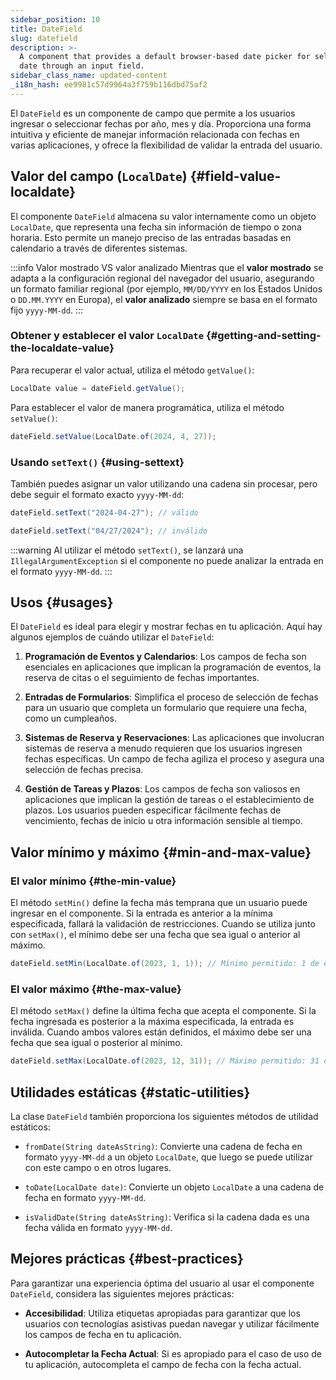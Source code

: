 ```yaml
---
sidebar_position: 10
title: DateField
slug: datefield
description: >-
  A component that provides a default browser-based date picker for selecting a
  date through an input field.
sidebar_class_name: updated-content
_i18n_hash: ee9981c57d9964a3f759b116dbd75af2
---
```

<DocChip chip='shadow' />
<DocChip chip='name' label="dwc-field" />
<DocChip chip='since' label='23.02' />
<JavadocLink type="foundation" location="com/webforj/component/field/DateField" top='true'/>

<ParentLink parent="Field" />

El `DateField` es un componente de campo que permite a los usuarios ingresar o seleccionar fechas por año, mes y día. Proporciona una forma intuitiva y eficiente de manejar información relacionada con fechas en varias aplicaciones, y ofrece la flexibilidad de validar la entrada del usuario.

<ComponentDemo 
path='/webforj/datefield?'
javaE='https://raw.githubusercontent.com/webforj/webforj-documentation/refs/heads/main/src/main/java/com/webforj/samples/views/fields/datefield/DateFieldView.java'
/>

## Valor del campo (`LocalDate`) {#field-value-localdate}

El componente `DateField` almacena su valor internamente como un objeto `LocalDate`, que representa una fecha sin información de tiempo o zona horaria. Esto permite un manejo preciso de las entradas basadas en calendario a través de diferentes sistemas.

:::info Valor mostrado VS valor analizado 
Mientras que el **valor mostrado** se adapta a la configuración regional del navegador del usuario, asegurando un formato familiar regional (por ejemplo, `MM/DD/YYYY` en los Estados Unidos o `DD.MM.YYYY` en Europa), el **valor analizado** siempre se basa en el formato fijo `yyyy-MM-dd`.
:::

### Obtener y establecer el valor `LocalDate` {#getting-and-setting-the-localdate-value}

Para recuperar el valor actual, utiliza el método `getValue()`:

```java
LocalDate value = dateField.getValue();
```

Para establecer el valor de manera programática, utiliza el método `setValue()`:

```java
dateField.setValue(LocalDate.of(2024, 4, 27));
```

### Usando `setText()` {#using-settext}

También puedes asignar un valor utilizando una cadena sin procesar, pero debe seguir el formato exacto `yyyy-MM-dd`:

```java
dateField.setText("2024-04-27"); // válido

dateField.setText("04/27/2024"); // inválido
```

:::warning
 Al utilizar el método `setText()`, se lanzará una `IllegalArgumentException` si el componente no puede analizar la entrada en el formato `yyyy-MM-dd`.
:::

## Usos {#usages}

El `DateField` es ideal para elegir y mostrar fechas en tu aplicación. Aquí hay algunos ejemplos de cuándo utilizar el `DateField`:

1. **Programación de Eventos y Calendarios**: Los campos de fecha son esenciales en aplicaciones que implican la programación de eventos, la reserva de citas o el seguimiento de fechas importantes.

2. **Entradas de Formularios**: Simplifica el proceso de selección de fechas para un usuario que completa un formulario que requiere una fecha, como un cumpleaños.

3. **Sistemas de Reserva y Reservaciones**: Las aplicaciones que involucran sistemas de reserva a menudo requieren que los usuarios ingresen fechas específicas. Un campo de fecha agiliza el proceso y asegura una selección de fechas precisa.

4. **Gestión de Tareas y Plazos**: Los campos de fecha son valiosos en aplicaciones que implican la gestión de tareas o el establecimiento de plazos. Los usuarios pueden especificar fácilmente fechas de vencimiento, fechas de inicio u otra información sensible al tiempo.

## Valor mínimo y máximo {#min-and-max-value}

### El valor mínimo {#the-min-value}
El método `setMin()` define la fecha más temprana que un usuario puede ingresar en el componente. Si la entrada es anterior a la mínima especificada, fallará la validación de restricciones. Cuando se utiliza junto con `setMax()`, el mínimo debe ser una fecha que sea igual o anterior al máximo.

```java
dateField.setMin(LocalDate.of(2023, 1, 1)); // Mínimo permitido: 1 de enero de 2023
```

### El valor máximo {#the-max-value}
El método `setMax()` define la última fecha que acepta el componente. Si la fecha ingresada es posterior a la máxima especificada, la entrada es inválida. Cuando ambos valores están definidos, el máximo debe ser una fecha que sea igual o posterior al mínimo.

```java
dateField.setMax(LocalDate.of(2023, 12, 31)); // Máximo permitido: 31 de diciembre de 2023
```

## Utilidades estáticas {#static-utilities}

La clase `DateField` también proporciona los siguientes métodos de utilidad estáticos:

- `fromDate(String dateAsString)`: Convierte una cadena de fecha en formato `yyyy-MM-dd` a un objeto `LocalDate`, que luego se puede utilizar con este campo o en otros lugares.

- `toDate(LocalDate date)`: Convierte un objeto `LocalDate` a una cadena de fecha en formato `yyyy-MM-dd`.

- `isValidDate(String dateAsString)`: Verifica si la cadena dada es una fecha válida en formato `yyyy-MM-dd`.

## Mejores prácticas {#best-practices}

Para garantizar una experiencia óptima del usuario al usar el componente `DateField`, considera las siguientes mejores prácticas:

- **Accesibilidad**: Utiliza etiquetas apropiadas para garantizar que los usuarios con tecnologías asistivas puedan navegar y utilizar fácilmente los campos de fecha en tu aplicación.

- **Autocompletar la Fecha Actual**: Si es apropiado para el caso de uso de tu aplicación, autocompleta el campo de fecha con la fecha actual.
